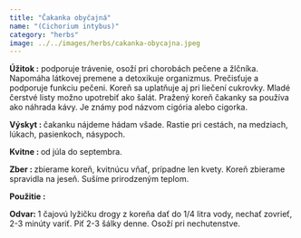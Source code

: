 ```yaml
---
title: "Čakanka obyčajná"
name: "(Cichorium intybus)"
category: "herbs"
image: ../../images/herbs/cakanka-obycajna.jpeg
---
```


<strong>Úžitok :</strong> podporuje trávenie, osoží pri chorobách pečene a žlčníka. Napomáha látkovej premene a detoxikuje organizmus. Prečisťuje a podporuje funkciu pečeni. Koreň sa uplatňuje aj pri liečení cukrovky. Mladé čerstvé listy možno upotrebiť ako šalát. Pražený koreň čakanky sa používa ako náhrada kávy. Je známy pod názvom cigória alebo cigorka.

<strong>Výskyt : </strong>čakanku nájdeme hádam všade. Rastie pri cestách, na medziach, lúkach, pasienkoch, násypoch.

<strong>Kvitne : </strong>od júla do septembra.

<strong>Zber : </strong>zbierame koreň, kvitnúcu vňať, prípadne len kvety. Koreň zbierame spravidla na jeseň. Sušíme prirodzeným teplom.

<strong>Použitie :</strong>

<strong>Odvar: </strong>1 čajovú lyžičku drogy z koreňa dať do 1/4 litra vody, nechať zovrieť, 2-3 minúty variť. Piť 2-3 šálky denne. Osoží pri nechutenstve.

